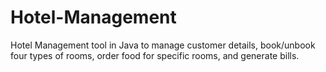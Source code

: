 # Hotel-Management
Hotel Management tool in Java to manage customer details, book/unbook four types of rooms, order food for specific rooms, and generate bills.
